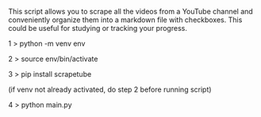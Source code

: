 This script allows you to scrape all the videos from a YouTube channel and conveniently organize them into a markdown file with checkboxes. This could be useful for studying or tracking your progress.


1 > python -m venv env

2 > source env/bin/activate

3 > pip install scrapetube

(if venv not already activated, do step 2 before running script)

4 > python main.py
